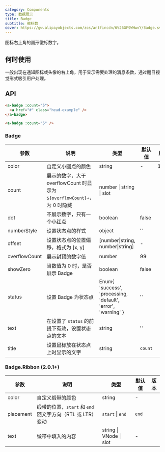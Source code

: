 ```yaml
---
category: Components
type: 数据展示
title: Badge
subtitle: 徽标数
cover: https://gw.alipayobjects.com/zos/antfincdn/6%26GF9WHwvY/Badge.svg
---
```


图标右上角的圆形徽标数字。

## 何时使用

一般出现在通知图标或头像的右上角，用于显示需要处理的消息条数，通过醒目视觉形式吸引用户处理。

## API

```html
<a-badge :count="5">
  <a href="#" class="head-example" />
</a-badge>
```

```html
<a-badge :count="5" />
```

### Badge

| 参数 | 说明 | 类型 | 默认值 | 版本 |
| --- | --- | --- | --- | --- |
| color | 自定义小圆点的颜色 | string | - | 1.5.0 |
| count | 展示的数字，大于 overflowCount 时显示为 `${overflowCount}+`，为 0 时隐藏 | number \| string \| slot |  |  |
| dot | 不展示数字，只有一个小红点 | boolean | false |  |
| numberStyle | 设置状态点的样式 | object | '' |  |
| offset | 设置状态点的位置偏移，格式为 [x, y] | [number\|string, number\|string] | - |  |
| overflowCount | 展示封顶的数字值 | number | 99 |  |
| showZero | 当数值为 0 时，是否展示 Badge | boolean | false |  |
| status | 设置 Badge 为状态点 | Enum{ 'success', 'processing, 'default', 'error', 'warning' } | '' |  |
| text | 在设置了 `status` 的前提下有效，设置状态点的文本 | string | '' |  |
| title | 设置鼠标放在状态点上时显示的文字 | string | `count` |  |

### Badge.Ribbon (2.0.1+)

| 参数 | 说明 | 类型 | 默认值 | 版本 |
| --- | --- | --- | --- | --- |
| color | 自定义缎带的颜色 | string | - |  |
| placement | 缎带的位置，`start` 和 `end` 随文字方向（RTL 或 LTR）变动 | `start` \| `end` | `end` |  |
| text | 缎带中填入的内容 | string \| VNode \| slot | - |  |
